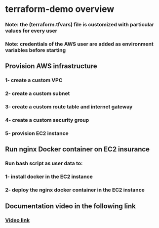 # terraform-demo overview

### Note: the (terraform.tfvars) file is customized with particular values for every user 
### Note: credentials of the AWS user are added as environment variables before starting 


## Provision AWS infrastructure
### 1- create a custom VPC
### 2- create a custom subnet
### 3- create a custom route table and internet gateway
### 4- create a custom security group
### 5- provision EC2 instance

## Run nginx Docker container on EC2 insurance
### Run bash script as user data to:
###     1- install docker in the EC2 instance 
###     2- deploy the nginx docker container in the EC2 instance



## Documentation video in the following link
### [Video link](https://drive.google.com/file/d/1rgRWDRta8UmR7V1WB6a1ATAmBm9Vlho6/view?usp=sharing)
